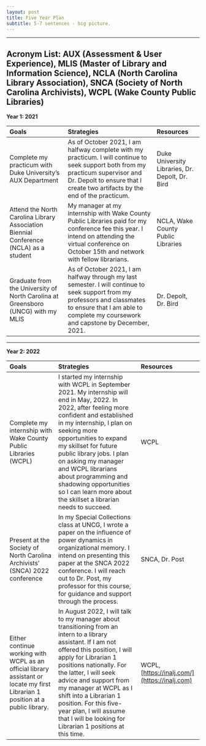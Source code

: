 ```yaml
---
layout: post
title: Five Year Plan
subtitle: 5-7 sentences - big picture.
---
```

-----------------------------------------------------
**Acronym List:** AUX (Assessment & User Experience), MLIS (Master of Library and Information Science), NCLA (North Carolina Library Association), SNCA (Society of North Carolina Archivists), WCPL (Wake County Public Libraries)  
-----------------------------------------------------

**Year 1: 2021**

| Goals | Strategies | Resources |
| :----- |:------ | :- |
| Complete my practicum with Duke University’s AUX Department | As of October 2021, I am halfway complete with my practicum. I will continue to seek support both from my practicum supervisor and Dr. Depolt to ensure that I create two artifacts by the end of the practicum. | Duke University Libraries, Dr. Depolt, Dr. Bird |
| Attend the North Carolina Library Association Biennial Conference (NCLA) as a student | My manager at my internship with Wake County Public Libraries paid for my conference fee this year. I intend on attending the virtual conference on October 15th and network with fellow librarians. | NCLA, Wake County Public Libraries |
| Graduate from the University of North Carolina at Greensboro (UNCG) with my MLIS | As of October 2021, I am halfway through my last semester. I will continue to seek support from my professors and classmates to ensure that I am able to complete my coursework and capstone by December, 2021. | Dr. Depolt, Dr. Bird |


-----------------------------------------------------

**Year 2: 2022**

| Goals | Strategies | Resources |
| :----- |:------ | :- |
| Complete my internship with Wake County Public Libraries (WCPL) | I started my internship with WCPL in September 2021. My internship will end in May, 2022. In 2022, after feeling more confident and established in my internship, I plan on seeking more opportunities to expand my skillset for future public library jobs. I plan on asking my manager and WCPL librarians about programming and shadowing opportunities so I can learn more about the skillset a librarian needs to succeed. | WCPL |
| Present at the Society of North Carolina Archivists’ (SNCA) 2022 conference | In my Special Collections class at UNCG, I wrote a paper on the influence of power dynamics in organizational memory. I intend on presenting this paper at the SNCA 2022 conference. I will reach out to Dr. Post, my professor for this course, for guidance and support through the process. | SNCA, Dr. Post |
| Either continue working with WCPL as an official library assistant or locate my first Librarian 1 position at a public library. | In August 2022, I will talk to my manager about transitioning from an intern to a library assistant. If I am not offered this position, I will apply for Librarian 1 positions nationally. For the latter, I will seek advice and support from my manager at WCPL as I shift into a Librarian 1 position.  For this five-year plan, I will assume that I will be looking for Librarian 1 positions at this time. | WCPL, [https://inalj.com/](https://inalj.com) |
